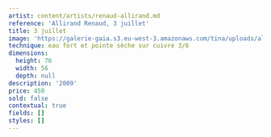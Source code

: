 ```yaml
---
artist: content/artists/renaud-allirand.md
reference: 'Allirand Renaud, 3 juillet'
title: 3 juillet
image: 'https://galerie-gaia.s3.eu-west-3.amazonaws.com/tina/uploads/allirand-renaud/3-juillet.jpg'
technique: eau fort et pointe sèche sur cuivre 3/6
dimensions:
  height: 76
  width: 56
  depth: null
description: '2009'
price: 450
sold: false
contextual: true
fields: []
styles: []
---
```


